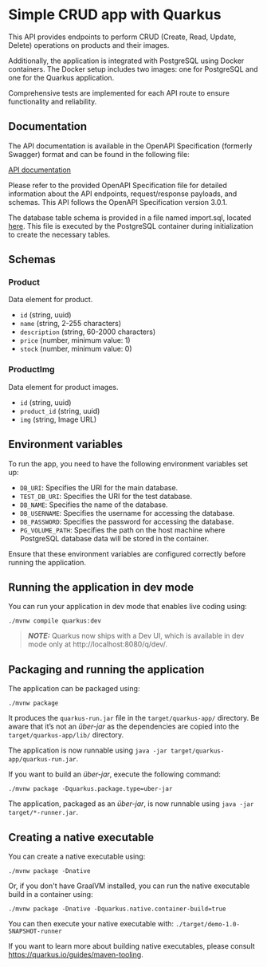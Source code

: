 # Simple CRUD app with Quarkus

This API provides endpoints to perform CRUD (Create, Read, Update, Delete) operations on products and their images.

Additionally, the application is integrated with PostgreSQL using Docker containers. The Docker setup includes two images: one for PostgreSQL and one for the Quarkus application.

Comprehensive tests are implemented for each API route to ensure functionality and reliability.

## Documentation

The API documentation is available in the OpenAPI Specification (formerly Swagger) format and can be found in the following file:

[API documentation](./src/main/resources/swagger/api.yaml)

Please refer to the provided OpenAPI Specification file for detailed information about the API endpoints, request/response payloads, and schemas. This API follows the OpenAPI Specification version 3.0.1.

The database table schema is provided in a file named import.sql, located [here](./src/main/resources/import.sql). This file is executed by the PostgreSQL container during initialization to create the necessary tables.

## Schemas

### Product
Data element for product.

* `id` (string, uuid)
* `name` (string, 2-255 characters)
* `description` (string, 60-2000 characters)
* `price` (number, minimum value: 1)
* `stock` (number, minimum value: 0)

### ProductImg
Data element for product images.

* `id` (string, uuid)
* `product_id` (string, uuid)
* `img` (string, Image URL)

## Environment variables

To run the app, you need to have the following environment variables set up:

* `DB_URI`: Specifies the URI for the main database.
* `TEST_DB_URI`: Specifies the URI for the test database.
* `DB_NAME`: Specifies the name of the database.
* `DB_USERNAME`: Specifies the username for accessing the database.
* `DB_PASSWORD`: Specifies the password for accessing the database.
* `PG_VOLUME_PATH`: Specifies the path on the host machine where PostgreSQL database data will be stored in the container.

Ensure that these environment variables are configured correctly before running the application.

## Running the application in dev mode

You can run your application in dev mode that enables live coding using:

```shell script
./mvnw compile quarkus:dev
```

> **_NOTE:_**  Quarkus now ships with a Dev UI, which is available in dev mode only at http://localhost:8080/q/dev/.

## Packaging and running the application

The application can be packaged using:

```shell script
./mvnw package
```

It produces the `quarkus-run.jar` file in the `target/quarkus-app/` directory.
Be aware that it’s not an _über-jar_ as the dependencies are copied into the `target/quarkus-app/lib/` directory.

The application is now runnable using `java -jar target/quarkus-app/quarkus-run.jar`.

If you want to build an _über-jar_, execute the following command:

```shell script
./mvnw package -Dquarkus.package.type=uber-jar
```

The application, packaged as an _über-jar_, is now runnable using `java -jar target/*-runner.jar`.

## Creating a native executable

You can create a native executable using:

```shell script
./mvnw package -Dnative
```

Or, if you don't have GraalVM installed, you can run the native executable build in a container using:

```shell script
./mvnw package -Dnative -Dquarkus.native.container-build=true
```

You can then execute your native executable with: `./target/demo-1.0-SNAPSHOT-runner`

If you want to learn more about building native executables, please consult https://quarkus.io/guides/maven-tooling.


